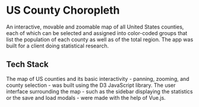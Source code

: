 # US County Choropleth

An interactive, movable and zoomable map of all United States counties, each of which can be selected and assigned into color-coded groups that list the population of each county as well as of the total region. The app was built for a client doing statistical research.

## Tech Stack

The map of US counties and its basic interactivity - panning, zooming, and county selection - was built using the D3 JavaScript library. The user interface surrounding the map - such as the sidebar displaying the statistics or the save and load modals - were made with the help of Vue.js.